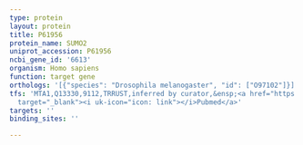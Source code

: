```yaml
---
type: protein
layout: protein
title: P61956
protein_name: SUMO2
uniprot_accession: P61956
ncbi_gene_id: '6613'
organism: Homo sapiens
function: target gene
orthologs: '[{"species": "Drosophila melanogaster", "id": ["O97102"]}]'
tfs: 'MTA1,Q13330,9112,TRRUST,inferred by curator,&ensp;<a href="https://www.ncbi.nlm.nih.gov/pubmed/?term=21965678%5Buid%5D+OR+29087512%5Buid%5D"
  target="_blank"><i uk-icon="icon: link"></i>Pubmed</a>'
targets: ''
binding_sites: ''

---
```

